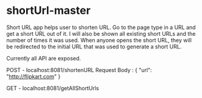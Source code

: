 # shortUrl-master

Short URL app helps user to shorten URL. Go to the page type in a URL and get a short URL out of it. I will also
be shown all existing short URLs and the number of times it was used. When anyone opens
the short URL, they will be redirected to the initial URL that was used to generate a short
URL.

Currently all API are exposed.

POST - localhost:8081/shortenURL
Request Body : 
{
    "url": "http://flipkart.com"
}

GET - localhost:8081/getAllShortUrls
